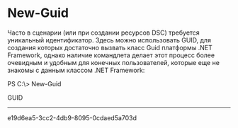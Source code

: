 # New-Guid
Часто в сценарии (или при создании ресурсов DSC) требуется уникальный идентификатор. Здесь можно использовать GUID, для создания которых достаточно вызвать класс Guid платформы .NET Framework, однако наличие командлета делает этот процесс более очевидным и удобным для конечных пользователей, которые еще не знакомы с данным классом .NET Framework:

PS C:\\&gt; New-Guid

GUID

----

e19d6ea5-3cc2-4db9-8095-0cdaed5a703d
<!--HONumber=Mar16_HO2-->
